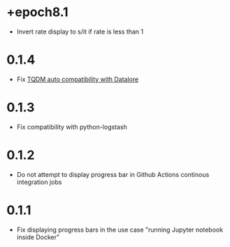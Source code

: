# +epoch8.1

- Invert rate display to s/it if rate is less than 1

# 0.1.4

- Fix [TQDM auto compatibility with Datalore](https://github.com/tradingstrategy-ai/tqdm-loggable/pull/4)

# 0.1.3

- Fix compatibility with python-logstash

# 0.1.2

- Do not attempt to display progress bar in Github Actions continous integration jobs

# 0.1.1

- Fix displaying progress bars in the use case "running Jupyter notebook inside Docker"
